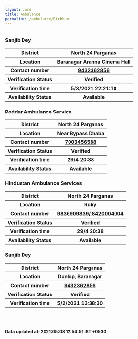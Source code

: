 ```yaml
---
layout: card
title: Ambulance
permalink: /ambulance/Birbhum
---
```

<div class="row">
	<div class="column">
<div class="card">
<h3>Sanjib Dey</h3>

<div class="info"><table>
<tr><th>District</th><th>North 24 Parganas</th></tr>
<tr><th>Location</th><th>Baranagar Aranna Cinema Hall</th></tr>
<tr><th>Contact number </th><th><a href="tel:9432362856">9432362856</a></th></tr>
<tr><th>Verification  Status</th><th>Verified</th></tr>
<tr><th>Verification time</th><th>5/3/2021 22:21:10</th></tr>
<tr><th>Availability Status</th><th>Available</th></tr>
</table></div></div>
<div class="card">
<h3>Poddar Ambulance Service </h3>

<div class="info"><table>
<tr><th>District</th><th>North 24 Parganas</th></tr>
<tr><th>Location</th><th>Near Bypass Dhaba </th></tr>
<tr><th>Contact number </th><th><a href="tel:7003456588">7003456588</a></th></tr>
<tr><th>Verification  Status</th><th>Verified</th></tr>
<tr><th>Verification time</th><th>29/4 20:38</th></tr>
<tr><th>Availability Status</th><th>Available</th></tr>
</table></div></div>
<div class="card">
<h3>Hindustan Ambulance Services</h3>

<div class="info"><table>
<tr><th>District</th><th>North 24 Parganas</th></tr>
<tr><th>Location</th><th>Ruby</th></tr>
<tr><th>Contact number </th><th><a href="tel:9836909839/ 8420004004">9836909839/ 8420004004</a></th></tr>
<tr><th>Verification  Status</th><th>Verified</th></tr>
<tr><th>Verification time</th><th>29/4 20:38</th></tr>
<tr><th>Availability Status</th><th>Available</th></tr>
</table></div></div>
<div class="card">
<h3>Sanjib Dey</h3>

<div class="info"><table>
<tr><th>District</th><th>North 24 Parganas</th></tr>
<tr><th>Location</th><th>Dunlop, Baranagar</th></tr>
<tr><th>Contact number </th><th><a href="tel:9432362856">9432362856</a></th></tr>
<tr><th>Verification  Status</th><th>Verified</th></tr>
<tr><th>Verification time</th><th>5/2/2021 13:38:30</th></tr>
</table></div></div>
</div>
</div> <br><br>
<h4> Data updated at: 2021:05:08 12:54:51 IST +0530 </h4>